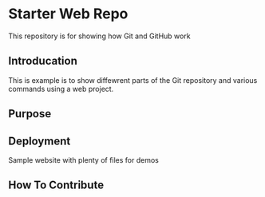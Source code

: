 # Starter Web Repo

This repository is for showing how Git and GitHub work  
## Introducation
This is example is to show diffewrent parts of the Git repository and various commands using a web project.
## Purpose
## Deployment

Sample website with plenty of files for demos

## How To Contribute